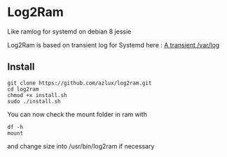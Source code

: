 # Log2Ram
Like ramlog for systemd on debian 8 jessie

Log2Ram is based on transient log for Systemd here : [A transient /var/log](https://www.debian-administration.org/article/661/A_transient_/var/log)

## Install
```
git clone https://github.com/azlux/log2ram.git
cd log2ram
chmod +x install.sh
sudo ./install.sh
```

You can now check the mount folder in ram with
```
df -h
mount
```
and change size into /usr/bin/log2ram if necessary
